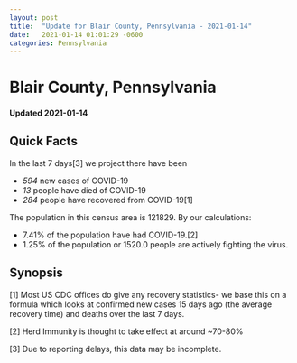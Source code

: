 ```yaml
---
layout: post
title:  "Update for Blair County, Pennsylvania - 2021-01-14"
date:   2021-01-14 01:01:29 -0600
categories: Pennsylvania
---
```


# Blair County, Pennsylvania
#### Updated 2021-01-14

## Quick Facts

In the last 7 days[3] we project there have been
- *594* new cases of COVID-19
- *13* people have died of COVID-19
- *284* people have recovered from COVID-19[1]

The population in this census area is 121829. By our calculations:
- 7.41% of the population have had COVID-19.[2]
- 1.25% of the population or 1520.0 people are actively fighting the virus.

## Synopsis




[1] Most US CDC offices do give any recovery statistics- we base this on a formula which looks at confirmed new cases
15 days ago (the average recovery time) and deaths over the last 7 days.

[2] Herd Immunity is thought to take effect at around ~70-80%

[3] Due to reporting delays, this data may be incomplete.
 
    